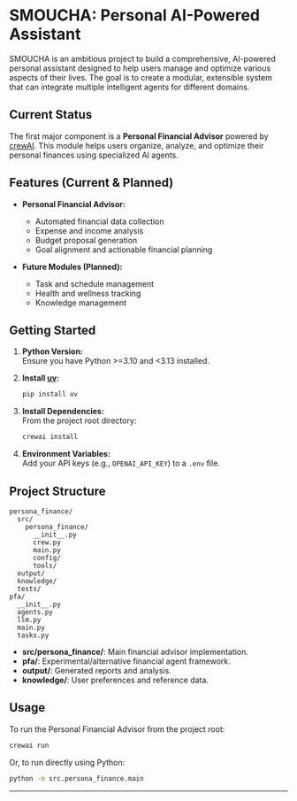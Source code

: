 # SMOUCHA: Personal AI-Powered Assistant

SMOUCHA is an ambitious project to build a comprehensive, AI-powered personal assistant designed to help users manage and optimize various aspects of their lives. The goal is to create a modular, extensible system that can integrate multiple intelligent agents for different domains.

## Current Status

The first major component is a **Personal Financial Advisor** powered by [crewAI](https://crewai.com). This module helps users organize, analyze, and optimize their personal finances using specialized AI agents.

## Features (Current & Planned)

- **Personal Financial Advisor:**  
  - Automated financial data collection
  - Expense and income analysis
  - Budget proposal generation
  - Goal alignment and actionable financial planning

- **Future Modules (Planned):**
  - Task and schedule management
  - Health and wellness tracking
  - Knowledge management

## Getting Started

1. **Python Version:**  
   Ensure you have Python >=3.10 and <3.13 installed.

2. **Install [uv](https://docs.astral.sh/uv/):**
   ```bash
   pip install uv
   ```

3. **Install Dependencies:**  
   From the project root directory:
   ```bash
   crewai install
   ```

4. **Environment Variables:**  
   Add your API keys (e.g., `OPENAI_API_KEY`) to a `.env` file.

## Project Structure

```
persona_finance/
  src/
    persona_finance/
      __init__.py
      crew.py
      main.py
      config/
      tools/
  output/
  knowledge/
  tests/
pfa/
  __init__.py
  agents.py
  llm.py
  main.py
  tasks.py
```

- **src/persona_finance/**: Main financial advisor implementation.
- **pfa/**: Experimental/alternative financial agent framework.
- **output/**: Generated reports and analysis.
- **knowledge/**: User preferences and reference data.

## Usage

To run the Personal Financial Advisor from the project root:

```bash
crewai run
```

Or, to run directly using Python:

```bash
python -m src.persona_finance.main
```

---